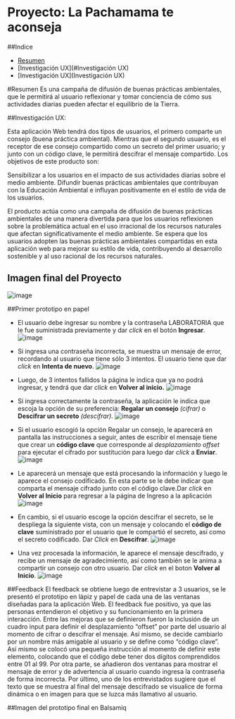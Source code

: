 # Proyecto: La Pachamama te aconseja


##Indice
- [Resumen](#Resumen)
- [Investigación UX](#Investigación UX)
- [Investigación UX](Investigación UX)


#Resumen
Es una campaña de difusión de buenas prácticas ambientales, que le permitirá al usuario reflexionar y tomar conciencia de cómo sus actividades diarias pueden afectar el equilibrio de la Tierra.



##Investigación UX:

Esta aplicación Web tendrá dos tipos de usuarios, el primero comparte un consejo (buena práctica ambiental). Mientras que el segundo usuario, es el receptor de ese consejo compartido como un secreto del primer usuario; y junto con un código clave, le permitirá descifrar el mensaje compartido. Los objetivos de este producto son:

Sensibilizar a los usuarios en el impacto de sus actividades diarias sobre el medio ambiente.
Difundir buenas prácticas ambientales que contribuyan con la Educación Ambiental e influyan positivamente en el estilo de vida de los usuarios.

El producto actúa como una campaña de difusión de buenas prácticas ambientales de una manera divertida para que los usuarios reflexionen sobre la problemática actual en el uso irracional de los recursos naturales que afectan significativamente el medio ambiente. Se espera que los usuarios adopten las buenas prácticas ambientales compartidas en esta aplicación web para mejorar su estilo de vida, contribuyendo al desarrollo sostenible y al uso racional de los recursos naturales.

## Imagen final del Proyecto

![image](https://user-images.githubusercontent.com/50186958/58814819-0be76180-85ec-11e9-8c40-cfb40e970ffc.png)

##Primer prototipo en papel

- El usuario debe ingresar su nombre y la contraseña LABORATORIA que le fue suministrada previamente y dar _click_ en el botón **Ingresar**.
![image](https://user-images.githubusercontent.com/50186958/58815029-78faf700-85ec-11e9-8d2d-741ba87b7be6.png)

- Si ingresa una contraseña incorrecta, se muestra un mensaje de error, recordando al usuario que tiene sólo 3 intentos. El usuario tiene que dar _click_ en **Intenta de nuevo**.
![image](https://user-images.githubusercontent.com/50186958/58815375-12c2a400-85ed-11e9-9a2c-042921b2fadb.png)
- Luego, de 3 intentos fallidos la página le indica que ya no podrá ingresar, y tendrá que dar _click_ en **Volver al inicio.**
![image](https://user-images.githubusercontent.com/50186958/58815494-50273180-85ed-11e9-864a-8d91099e3c96.png)

- Si ingresa correctamente la contraseña, la aplicación le indica que escoja la opción de su preferencia: **Regalar un consejo** _(cifrar)_ o **Descifrar un secreto** _(descifrar)_. 
![image](https://user-images.githubusercontent.com/50186958/58815703-b4e28c00-85ed-11e9-8ed1-a55c33f64fe5.png)

- Si el usuario escogió la opción Regalar un consejo, le aparecerá en pantalla las instrucciones a seguir, antes de escribir el mensaje tiene que crear un **código clave** que corresponde al _desplazamiento offset_ para ejecutar el cifrado por sustitución para luego dar _click_ a **Enviar**.
![image](https://user-images.githubusercontent.com/50186958/58815907-19055000-85ee-11e9-9672-f917c5f74dbc.png)

- Le aparecerá un mensaje que está procesando la información y luego le aparece el consejo codificado. En esta parte se le debe indicar que comparta el mensaje cifrado junto con el código clave.Dar _click_ en **Volver al Inicio** para regresar a la página de Ingreso a la aplicación
![image](https://user-images.githubusercontent.com/50186958/58816021-44883a80-85ee-11e9-8f07-eb241406ecb2.png)

- En cambio, si el usuario escoge la opción descifrar el secreto, se le despliega la siguiente vista, con un mensaje y colocando el **código de clave** suministrado por el usuario que le compartió el secreto, así como el secreto codificado. Dar _Click_ en **Descifrar**.
![image](https://user-images.githubusercontent.com/50186958/58816441-2d961800-85ef-11e9-9622-99051780f4d6.png)

- Una vez procesada la información, le aparece el mensaje descifrado, y recibe un mensaje de agradecimiento, así como también se le anima a compartir un consejo con otro usuario. Dar _click_ en el boton **Volver al Inicio**.
![image](https://user-images.githubusercontent.com/50186958/58818321-5c15f200-85f3-11e9-94b0-17b464cf0a30.png)

##Feedback
El feedback se obtiene luego de entrevistar a 3 usuarios, se le presentó el prototipo en lápiz y papel de cada una de las ventanas diseñadas para la aplicación Web. El feedback fue positivo, ya que las personas entendieron el objetivo y su funcionamiento en la primera interacción. Entre las mejoras que se definieron fueron la inclusión de un cuadro input para definir el desplazamiento “offset” por parte del usuario al momento de cifrar o descifrar el mensaje. Así mismo, se decide cambiarlo por un nombre más amigable al usuario y se define como “código clave”. Así mismo se colocó una pequeña instrucción al momento de definir este elemento, colocando que el código debe tener dos dígitos comprendidos entre 01 al 99. Por otra parte, se añadieron dos ventanas para mostrar el mensaje de error y de advertencia al usuario cuando ingresa la contraseña de forma incorrecta. Por último, uno de los entrevistados sugiere que el texto que se muestra al final del mensaje descifrado se visualice de forma dinámica o en imagen para que se luzca más llamativo al usuario. 

##Imagen del prototipo final en Balsamiq



